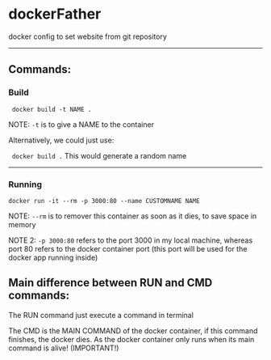 # dockerFather
docker config to set website from git repository

----- 

## Commands:

### Build
` 
docker build -t NAME .
`

NOTE: `-t` is to give a NAME to the container

Alternatively, we could just use:

` 
docker build .
` 
This would generate a random name

----- 

### Running
`
docker run -it --rm -p 3000:80 --name CUSTOMNAME NAME
`

NOTE: `--rm` is to remover this container as soon as it dies, to save space in memory

NOTE 2: `-p 3000:80` refers to the port 3000 in my local machine, whereas port 80 refers to the docker container port (this port will be used for the docker app running inside) 

## Main difference between RUN and CMD commands:

The RUN command just execute a command in terminal

The CMD is the MAIN COMMAND of the docker container, if this command finishes, the docker dies. As the docker container only runs when its main command is alive! (IMPORTANT!)
